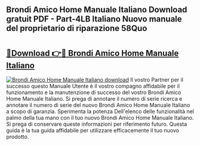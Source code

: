 ## Brondi Amico Home Manuale Italiano Download gratuit PDF - Part-4LB Italiano Nuovo manuale del proprietario di riparazione 58Quo

# <h2><a href="http://dfdvxa3.blite.top/?on=Brondi+Amico+Home+Manuale+Italiano">🔗Download 👉🔴 Brondi Amico Home Manuale Italiano</a></h2>

[![Brondi Amico Home Manuale Italiano download](https://i.imgur.com/lujVjoI.png)](http://dfdvxa3.blite.top/?on=Brondi+Amico+Home+Manuale+Italiano)
Il vostro Partner per il successo questo Manuale Utente è il vostro compagno affidabile per il funzionamento e la manutenzione di successo del vostro Brondi Amico Home Manuale Italiano. Si prega di annotare il numero di serie ricerca e annotare il numero di serie del nuovo Brondi Amico Home Manuale Italiano a scopo di garanzia. Sperimenta la potenza Dell'elenco delle funzionalità nel palmo della tua mano con il tuo nuovo Brondi Amico Home Manuale Italiano. Si prega di conservare queste informazioni per riferimento futuro. Questa guida è la tua guida affidabile per utilizzare efficacemente il tuo nuovo prodotto.
